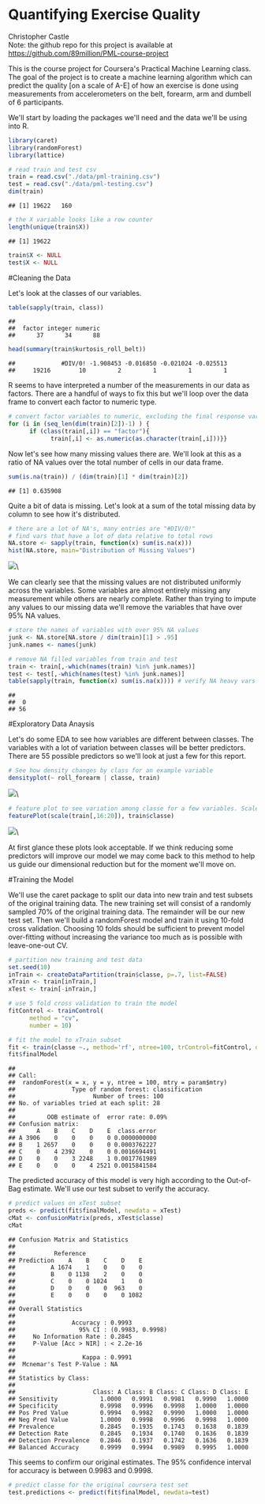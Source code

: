 # Quantifying Exercise Quality
Christopher Castle  
Note: the github repo for this project is available at https://github.com/89million/PML-course-project

This is the course project for Coursera's Practical Machine Learning class. The goal of the project is to create a machine learning algorithm which can predict the quality [on a scale of A-E] of how an exercise is done using measurements from accelerometers on the belt, forearm, arm and dumbell of 6 participants.

We'll start by loading the packages we'll need and the data we'll be using into R. 


```r
library(caret)
library(randomForest)
library(lattice)
```

```r
# read train and test csv
train = read.csv("./data/pml-training.csv")
test = read.csv("./data/pml-testing.csv")
dim(train)
```

```
## [1] 19622   160
```

```r
# the X variable looks like a row counter
length(unique(train$X))
```

```
## [1] 19622
```

```r
train$X <- NULL
test$X <- NULL
```

#Cleaning the Data

Let's look at the classes of our variables.


```r
table(sapply(train, class))
```

```
## 
##  factor integer numeric 
##      37      34      88
```

```r
head(summary(train$kurtosis_roll_belt))
```

```
##             #DIV/0! -1.908453 -0.016850 -0.021024 -0.025513 
##     19216        10         2         1         1         1
```

R seems to have interpreted a number of the measurements in our data as factors. There are a handful of ways to fix this but we'll loop over the data frame to convert each factor to numeric type.


```r
# convert factor variables to numeric, excluding the final response var
for (i in (seq_len(dim(train)[2])-1) ) {
      if (class(train[,i]) == "factor"){
            train[,i] <- as.numeric(as.character(train[,i]))}}
```

Now let's see how many missing values there are. We'll look at this as a ratio of NA values over the total number of cells in our data frame.


```r
sum(is.na(train)) / (dim(train)[1] * dim(train)[2])
```

```
## [1] 0.635908
```

Quite a bit of data is missing. Let's look at a sum of the total missing data by column to see how it's distributed. 

```r
# there are a lot of NA's, many entries are "#DIV/0!"
# find vars that have a lot of data relative to total rows
NA.store <- sapply(train, function(x) sum(is.na(x)))
hist(NA.store, main="Distribution of Missing Values")
```

![](PML-project_files/figure-html/unnamed-chunk-6-1.png)\

We can clearly see that the missing values are not distributed uniformly across the variables. Some variables are almost entirely missing any measurement while others are nearly complete. Rather than trying to impute any values to our missing data we'll remove the variables that have over 95% NA values. 


```r
# store the names of variables with over 95% NA values
junk <- NA.store[NA.store / dim(train)[1] > .95]
junk.names <- names(junk)

# remove NA filled variables from train and test
train <- train[,-which(names(train) %in% junk.names)]
test <- test[,-which(names(test) %in% junk.names)]
table(sapply(train, function(x) sum(is.na(x)))) # verify NA heavy vars are deleted
```

```
## 
##  0 
## 56
```

#Exploratory Data Anaysis

Let's do some EDA to see how variables are different between classes. The variables with a lot of variation between classes will be better predictors. There are 55 possible predictors so we'll look at just a few for this report.  


```r
# See how density changes by class for an example variable
densityplot(~ roll_forearm | classe, train)
```

![](PML-project_files/figure-html/unnamed-chunk-8-1.png)\

```r
# feature plot to see variation among classe for a few variables. Scale them first.    
featurePlot(scale(train[,16:20]), train$classe)
```

![](PML-project_files/figure-html/unnamed-chunk-8-2.png)\

At first glance these plots look acceptable. If we think reducing some predictors will improve our model we may come back to this method to help us guide our dimensional reduction but for the moment we'll move on. 

#Training the Model

We'll use the caret package to split our data into new train and test subsets of the original training data. The new training set will consist of a randomly sampled 70% of the original training data. The remainder will be our new test set. Then we'll build a randomForest model and train it using 10-fold cross validation. Choosing 10 folds should be sufficient to prevent model over-fitting without increasing the variance too much as is possible with leave-one-out CV. 


```r
# partition new training and test data
set.seed(10)
inTrain <- createDataPartition(train$classe, p=.7, list=FALSE)
xTrain <- train[inTrain,]
xTest <- train[-inTrain,]

# use 5 fold cross validation to train the model
fitControl <- trainControl(
      method = "cv",
      number = 10)

# fit the model to xTrain subset
fit <- train(classe ~., method='rf', ntree=100, trControl=fitControl, data=xTrain)
fit$finalModel
```

```
## 
## Call:
##  randomForest(x = x, y = y, ntree = 100, mtry = param$mtry) 
##                Type of random forest: classification
##                      Number of trees: 100
## No. of variables tried at each split: 28
## 
##         OOB estimate of  error rate: 0.09%
## Confusion matrix:
##      A    B    C    D    E  class.error
## A 3906    0    0    0    0 0.0000000000
## B    1 2657    0    0    0 0.0003762227
## C    0    4 2392    0    0 0.0016694491
## D    0    0    3 2248    1 0.0017761989
## E    0    0    0    4 2521 0.0015841584
```

The predicted accuracy of this model is very high according to the Out-of-Bag estimate. We'll use our test subset to verify the accuracy. 


```r
# predict values on xTest subset
preds <- predict(fit$finalModel, newdata = xTest)
cMat <- confusionMatrix(preds, xTest$classe)
cMat
```

```
## Confusion Matrix and Statistics
## 
##           Reference
## Prediction    A    B    C    D    E
##          A 1674    1    0    0    0
##          B    0 1138    2    0    0
##          C    0    0 1024    1    0
##          D    0    0    0  963    0
##          E    0    0    0    0 1082
## 
## Overall Statistics
##                                           
##                Accuracy : 0.9993          
##                  95% CI : (0.9983, 0.9998)
##     No Information Rate : 0.2845          
##     P-Value [Acc > NIR] : < 2.2e-16       
##                                           
##                   Kappa : 0.9991          
##  Mcnemar's Test P-Value : NA              
## 
## Statistics by Class:
## 
##                      Class: A Class: B Class: C Class: D Class: E
## Sensitivity            1.0000   0.9991   0.9981   0.9990   1.0000
## Specificity            0.9998   0.9996   0.9998   1.0000   1.0000
## Pos Pred Value         0.9994   0.9982   0.9990   1.0000   1.0000
## Neg Pred Value         1.0000   0.9998   0.9996   0.9998   1.0000
## Prevalence             0.2845   0.1935   0.1743   0.1638   0.1839
## Detection Rate         0.2845   0.1934   0.1740   0.1636   0.1839
## Detection Prevalence   0.2846   0.1937   0.1742   0.1636   0.1839
## Balanced Accuracy      0.9999   0.9994   0.9989   0.9995   1.0000
```

This seems to confirm our original estimates. The 95% confidence interval for accuracy is between 0.9983 and 0.9998. 


```r
# predict classe for the original coursera test set
test.predictions <- predict(fit$finalModel, newdata=test)
```
